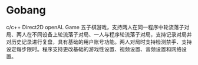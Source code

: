 # Gobang
c/c++ Direct2D openAL Game
五子棋游戏，支持两人在同一程序中轮流落子对局、两人在不同设备上轮流落子对局、一人与程序轮流落子对局，支持记录对局并对历史记录进行复盘，具有基础的用户账号功能。两人对局时支持检测禁手、支持设定每步限时。程序支持更改基础的游戏性设置、视频设置、音频设置和网络设置。
